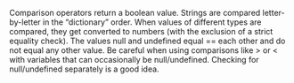 Comparison operators return a boolean value.
Strings are compared letter-by-letter in the “dictionary” order.
When values of different types are compared, they get converted to numbers (with the exclusion of a strict equality check).
The values null and undefined equal == each other and do not equal any other value.
Be careful when using comparisons like > or < with variables that can occasionally be null/undefined. Checking for null/undefined separately is a good idea.
